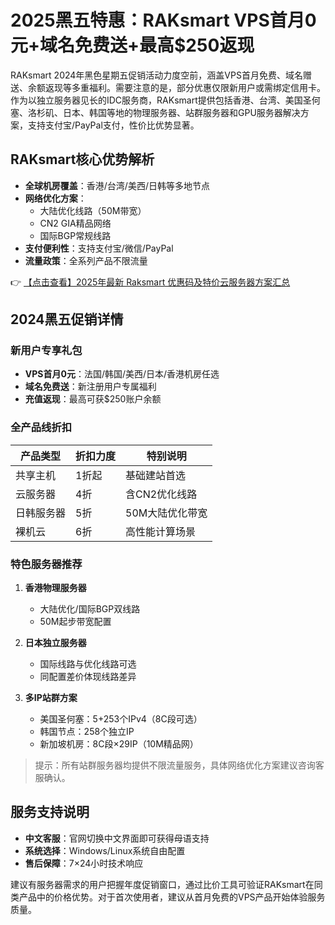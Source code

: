 # 2025黑五特惠：RAKsmart VPS首月0元+域名免费送+最高$250返现

RAKsmart 2024年黑色星期五促销活动力度空前，涵盖VPS首月免费、域名赠送、余额返现等多重福利。需要注意的是，部分优惠仅限新用户或需绑定信用卡。作为以独立服务器见长的IDC服务商，RAKsmart提供包括香港、台湾、美国圣何塞、洛杉矶、日本、韩国等地的物理服务器、站群服务器和GPU服务器解决方案，支持支付宝/PayPal支付，性价比优势显著。

## RAKsmart核心优势解析

- **全球机房覆盖**：香港/台湾/美西/日韩等多地节点
- **网络优化方案**：
  - 大陆优化线路（50M带宽）
  - CN2 GIA精品网络
  - 国际BGP常规线路
- **支付便利性**：支持支付宝/微信/PayPal
- **流量政策**：全系列产品不限流量

👉 [【点击查看】2025年最新 Raksmart 优惠码及特价云服务器方案汇总](https://bit.ly/raksmart)

## 2024黑五促销详情

### 新用户专享礼包
- **VPS首月0元**：法国/韩国/美西/日本/香港机房任选
- **域名免费送**：新注册用户专属福利
- **充值返现**：最高可获$250账户余额

### 全产品线折扣
| 产品类型       | 折扣力度 | 特别说明               |
|----------------|----------|------------------------|
| 共享主机       | 1折起    | 基础建站首选           |
| 云服务器       | 4折      | 含CN2优化线路          |
| 日韩服务器     | 5折      | 50M大陆优化带宽        |
| 裸机云         | 6折      | 高性能计算场景         |

### 特色服务器推荐
1. **香港物理服务器**
   - 大陆优化/国际BGP双线路
   - 50M起步带宽配置

2. **日本独立服务器**
   - 国际线路与优化线路可选
   - 同配置差价体现线路差异

3. **多IP站群方案**
   - 美国圣何塞：5+253个IPv4（8C段可选）
   - 韩国节点：258个独立IP
   - 新加坡机房：8C段×29IP（10M精品网）

> 提示：所有站群服务器均提供不限流量服务，具体网络优化方案建议咨询客服确认。

## 服务支持说明
- **中文客服**：官网切换中文界面即可获得母语支持
- **系统选择**：Windows/Linux系统自由配置
- **售后保障**：7×24小时技术响应

建议有服务器需求的用户把握年度促销窗口，通过比价工具可验证RAKsmart在同类产品中的价格优势。对于首次使用者，建议从首月免费的VPS产品开始体验服务质量。